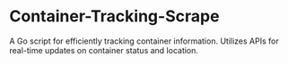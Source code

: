# Container-Tracking-Scrape
A Go script for efficiently tracking container information. Utilizes APIs for real-time updates on container status and location.
